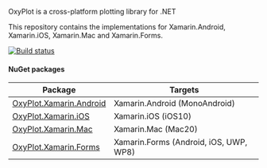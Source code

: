 OxyPlot is a cross-platform plotting library for .NET

This repository contains the implementations for Xamarin.Android, Xamarin.iOS, Xamarin.Mac and Xamarin.Forms.

[![Build status](https://img.shields.io/appveyor/ci/objorke/oxyplot-xamarin.svg)](https://ci.appveyor.com/project/objorke/oxyplot-xamarin)

#### NuGet packages

Package | Targets
--------|---------------
[OxyPlot.Xamarin.Android](https://www.nuget.org/packages/OxyPlot.Xamarin.Android) | Xamarin.Android (MonoAndroid)
[OxyPlot.Xamarin.iOS](https://www.nuget.org/packages/OxyPlot.Xamarin.iOS) | Xamarin.iOS (iOS10)
[OxyPlot.Xamarin.Mac](https://www.nuget.org/packages/OxyPlot.Xamarin.Mac) | Xamarin.Mac (Mac20)
[OxyPlot.Xamarin.Forms](https://www.nuget.org/packages/OxyPlot.Xamarin.Forms) | Xamarin.Forms (Android, iOS, UWP, WP8)
